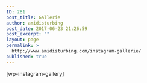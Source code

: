 ```yaml
---
ID: 281
post_title: Gallerie
author: amidisturbing
post_date: 2017-06-23 21:26:59
post_excerpt: ""
layout: page
permalink: >
  http://www.amidisturbing.com/instagram-gallerie/
published: true
---
```

[wp-instagram-gallery]